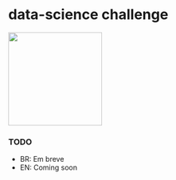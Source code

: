 # data-science challenge

<img src="https://raw.githubusercontent.com/hubbeco/challenge/master/data-science/assets/images/under-construction-669123b5e6c3d0c7.png" width="188">

### TODO
* BR: Em breve  
* EN: Coming soon
